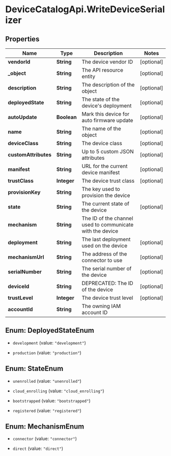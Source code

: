 # DeviceCatalogApi.WriteDeviceSerializer

## Properties
Name | Type | Description | Notes
------------ | ------------- | ------------- | -------------
**vendorId** | **String** | The device vendor ID | [optional] 
**_object** | **String** | The API resource entity | [optional] 
**description** | **String** | The description of the object | [optional] 
**deployedState** | **String** | The state of the device&#39;s deployment | [optional] 
**autoUpdate** | **Boolean** | Mark this device for auto firmware update | [optional] 
**name** | **String** | The name of the object | [optional] 
**deviceClass** | **String** | The device class | [optional] 
**customAttributes** | **String** | Up to 5 custom JSON attributes | [optional] 
**manifest** | **String** | URL for the current device manifest | [optional] 
**trustClass** | **Integer** | The device trust class | [optional] 
**provisionKey** | **String** | The key used to provision the device | 
**state** | **String** | The current state of the device | [optional] 
**mechanism** | **String** | The ID of the channel used to communicate with the device | 
**deployment** | **String** | The last deployment used on the device | [optional] 
**mechanismUrl** | **String** | The address of the connector to use | [optional] 
**serialNumber** | **String** | The serial number of the device | [optional] 
**deviceId** | **String** | DEPRECATED: The ID of the device | [optional] 
**trustLevel** | **Integer** | The device trust level | [optional] 
**accountId** | **String** | The owning IAM account ID | 


<a name="DeployedStateEnum"></a>
## Enum: DeployedStateEnum


* `development` (value: `"development"`)

* `production` (value: `"production"`)




<a name="StateEnum"></a>
## Enum: StateEnum


* `unenrolled` (value: `"unenrolled"`)

* `cloud_enrolling` (value: `"cloud_enrolling"`)

* `bootstrapped` (value: `"bootstrapped"`)

* `registered` (value: `"registered"`)




<a name="MechanismEnum"></a>
## Enum: MechanismEnum


* `connector` (value: `"connector"`)

* `direct` (value: `"direct"`)




